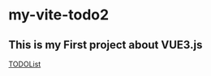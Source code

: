 # my-vite-todo2
 
## This is my First project about VUE3.js
[TODOList](https://my-vite-todo2-flax.vercel.app/)
